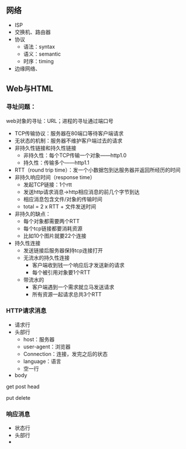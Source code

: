 ## 网络

- ISP
- 交换机、路由器
- 协议
  - 语法：syntax
  - 语义：semantic
  - 时序：timing
- 边缘网络、

## Web与HTML

### 寻址问题：

web对象的寻址：URL；进程的寻址通过端口号

- TCP传输协议：服务器在80端口等待客户端请求
- 无状态的机制：服务器不维护客户端过去的请求
- 非持久性链接和持久性链接
  - 非持久性：每个TCP传输一个对象——http1.0
  - 持久性：传输多个——http1.1
- RTT（round trip time）：发一个小数据包到达服务器并返回所经历的时间
- 非持久响应时间（response time）
  - 发起TCP链接：1个rtt
  - 发送http请求消息->http相应消息的前几个字节到达
  - 相应消息包含文件/对象的传输时间
  - total = 2 x RTT + 文件发送时间
- 非持久的缺点：
  - 每个对象都需要两个RTT
  - 每个tcp链接都要消耗资源
  - 比如10个图片就要22个连接
- 持久性连接
  - 发送链接后服务器保持tcp连接打开
  - 无流水的持久性连接
    - 客户端收到钱一个响应后才发送新的请求
    - 每个被引用对象要1个RTT
  - 带流水的
    - 客户端遇到一个需求就立马发送请求
    - 所有资源一起请求总共3个RTT

### HTTP请求消息

- 请求行
- 头部行
  - host：服务器
  - user-agent：浏览器
  - Connection：连接，发完之后的状态
  - language：语言
  - 空一行
- body

get post head

put delete

### 响应消息

- 状态行
- 头部行
- 